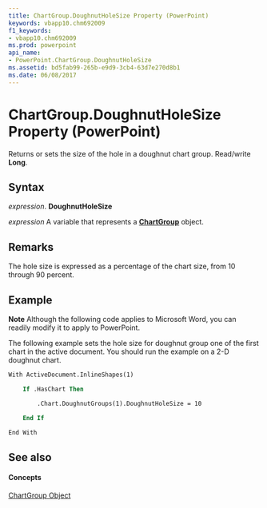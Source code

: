 ```yaml
---
title: ChartGroup.DoughnutHoleSize Property (PowerPoint)
keywords: vbapp10.chm692009
f1_keywords:
- vbapp10.chm692009
ms.prod: powerpoint
api_name:
- PowerPoint.ChartGroup.DoughnutHoleSize
ms.assetid: bd5fab99-265b-e9d9-3cb4-63d7e270d8b1
ms.date: 06/08/2017
---
```



# ChartGroup.DoughnutHoleSize Property (PowerPoint)

Returns or sets the size of the hole in a doughnut chart group. Read/write **Long**.


## Syntax

 _expression_. **DoughnutHoleSize**

 _expression_ A variable that represents a **[ChartGroup](chartgroup-object-powerpoint.md)** object.


## Remarks

The hole size is expressed as a percentage of the chart size, from 10 through 90 percent.


## Example




 **Note**  Although the following code applies to Microsoft Word, you can readily modify it to apply to PowerPoint.

The following example sets the hole size for doughnut group one of the first chart in the active document. You should run the example on a 2-D doughnut chart.




```vb
With ActiveDocument.InlineShapes(1)

    If .HasChart Then

        .Chart.DoughnutGroups(1).DoughnutHoleSize = 10

    End If

End With
```


## See also


#### Concepts


[ChartGroup Object](chartgroup-object-powerpoint.md)

